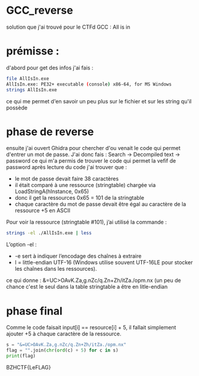 # GCC_reverse
solution que j'ai trouvé pour le CTFd GCC : All is in 

# prémisse :
d'abord pour get des infos j'ai fais : 
```bash
file AllIsIn.exe 
AllIsIn.exe: PE32+ executable (console) x86-64, for MS Windows
strings AllIsIn.exe 
```
ce qui me permet d'en savoir un peu plus sur le fichier et sur les string qu'il possède

# phase de reverse
ensuite j'ai ouvert Ghidra pour chercher d'ou venait le code qui permet d'entrer un mot de passe. J'ai donc fais : 
Search -> Decompiled text -> password
ce qui m'a permis de trouver le code qui permet la vefif de password
après lecture du code j'ai trouver que : 

* le mot de passe devait faire 38 caractères
* il était comparé à une ressource (stringtable) chargée via LoadStringA(hInstance, 0x65)
* donc il get la ressources 0x65 = 101 de la stringtable
* chaque caractère du mot de passe devait être égal au caractère de la ressource +5 en ASCII

Pour voir la ressource (stringtable #101), j’ai utilisé la commande :
```bash
strings -el ./AllIsIn.exe | less
```
L’option -el :
* -e sert à indiquer l’encodage des chaînes à extraire
* l = little-endian UTF-16 (Windows utilise souvent UTF-16LE pour stocker les chaînes dans les ressources).

ce qui donne :
&=UC>OAvK.Za,g.nZc/q.Zn+Zh/itZa./opm.nx (un peu de chance c'est le seul dans la table stringtable a être en litle-endian

# phase final
Comme le code faisait input[i] == resource[i] + 5, il fallait simplement ajouter +5 à chaque caractère de la ressource.
```python
s = "&=UC>OAvK.Za,g.nZc/q.Zn+Zh/itZa./opm.nx"
flag = "".join(chr(ord(c) + 5) for c in s)
print(flag)
```
BZHCTF{LeFLAG}
